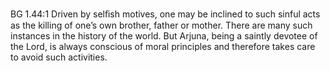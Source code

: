 BG 1.44:1	Driven by selﬁsh motives, one may be inclined to such sinful acts as the killing of one’s own brother, father or mother. There are many such instances in the history of the world. But Arjuna, being a saintly devotee of the Lord, is always conscious of moral principles and therefore takes care to avoid such activities.